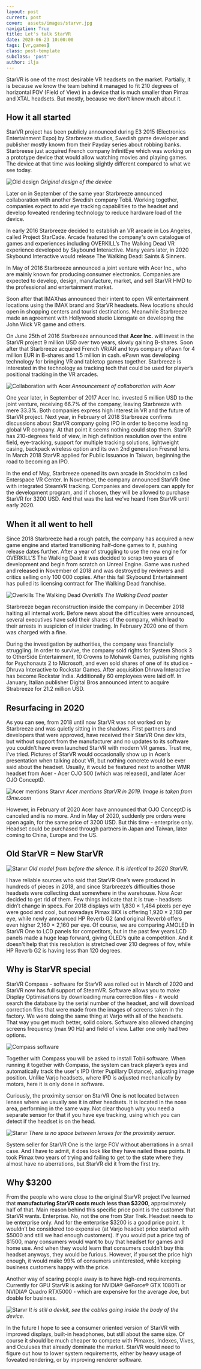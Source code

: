 ```yaml
---
layout: post
current: post
cover:  assets/images/starvr.jpg
navigation: True
title: Let's talk StarVR
date: 2020-06-23 10:00:00
tags: [vr,games]
class: post-template
subclass: 'post'
author: ilja
---
```


StarVR is one of the most desirable VR headsets on the market. Partially, it is because we know the team behind it managed to fit 210 degrees of horizontal FOV (Field of View) in a device that is much smaller than Pimax and XTAL headsets. But mostly, because we don’t know much about it.

## How it all started

StarVR project has been publicly announced during E3 2015 (Electronics Entertainment Expo) by Starbreeze studios, Swedish game developer and publisher mostly known from their Payday series about robbing banks. Starbreese just acquired French company InfinitEye which was working on a prototype device that would allow watching movies and playing games. The device at that time was looking slightly different compared to what we see today. 

![Old design](/assets/images/starvr_old.png)
*Original design of the device*

Later on in September of the same year Starbreeze announced collaboration with another Swedish company Tobii. Working together, companies expect to add eye tracking capabilities to the headset and develop foveated rendering technology to reduce hardware load of the device. 


In early 2016 Starbreeze decided to establish an VR arcade in Los Angeles, called Project StarCade. Arcade featured the company's own catalogue of games and experiences including OVERKILL’s The Walking Dead VR experience developed by Skybound Interactive. Many years later, in 2020 Skybound Interactive would release The Walking Dead: Saints & Sinners. 


In May of 2016 Starbreeze announced a joint venture with Acer Inc., who are mainly known for producing consumer electronics. Companies are expected to develop, design, manufacture, market, and sell StarVR HMD to the professional and entertainment market. 


Soon after that IMAXhas announced their intent to open VR entertainment locations using the IMAX brand and StarVR headsets. New locations should open in shopping centers and tourist destinations. Meanwhile Starbreeze made an agreement with Hollywood studio Lionsgate on developing the John Wick VR game and others.


On June 25th of 2016 Starbreeze announced that **Acer Inc.** will invest in the StarVR project 9 million USD over two years, slowly gaining B-shares. Soon after that Starbreeze acquired French VR/AR and toys company ePawn for 4 million EUR in B-shares and 1.5 million in cash. ePawn was developing technology for bringing VR and tabletop games together. Starbreeze is interested in the technology as tracking tech that could be used for player’s positional tracking in the VR arcades.

![Collaboration with Acer](/assets/images/starvr_acer.jpg)
*Announcement of collaboration with Acer*

One year later, in September of 2017 Acer Inc. invested 5 million USD to the joint venture, receiving 66.7% of the company, leaving Starbreeze with mere 33.3%. Both companies express high interest in VR and the future of StarVR project. 
Next year, in February of 2018 Starbreeze confirms discussions about StarVR company going IPO in order to become leading global VR company. At that point it seems nothing could stop them. StarVR has 210-degrees field of view, in high definition resolution over the entire field, eye-tracking, support for multiple tracking solutions, lightweight casing, backpack wireless option and its own 2nd generation Fresnel lens. In March 2018 StarVR applied for Public Issuance in Taiwan, beginning the road to becoming an IPO.


In the end of May, Starbreeze opened its own arcade in Stockholm called Enterspace VR Center. In November, the company announced StarVR One with integrated SteamVR tracking. Companies and developers can apply for the development program, and if chosen, they will be allowed to purchase StarVR for 3200 USD. And that was the last we’ve heard from StarVR until early 2020. 


## When it all went to hell


Since 2018 Starbreeze had a rough patch, the company has acquired a new game engine and started transitioning half-done games to it, pushing release dates further. After a year of struggling to use the new engine for OVERKILL’S The Walking Dead it was decided to scrap two years of development and begin from scratch on Unreal Engine. Game was rushed and released in November of 2018 and was destroyed by reviewers and critics selling only 100 000 copies. After this fail Skybound Entertainment has pulled its licensing contract for The Walking Dead franchise. 


![Overkills The Walking Dead](/assets/images/starvr_overkill.jpg)
*Overkills The Walking Dead poster*

Starbreeze began reconstruction inside the company in December 2018 halting all internal work. Before news about the difficulties were announced, several executives have sold their shares of the company, which lead to their arrests in suspicion of insider trading. In February 2020 one of them was charged with a fine. 


During the investigation by authorities, the company was financially struggling. In order to survive, the company sold rights for System Shock 3 to OtherSide Entertainment, 10 Crowns to Mohawk Games, publishing rights for Psychonauts 2 to Microsoft, and even sold shares of one of its studios -  Dhruva Interactive to Rockstar Games. After acquisition Dhruva Interactive  has become Rockstar India. Additionally 60 employees were laid off. In January, Italian publisher Digital Bros announced intent to acquire Strabreeze for 21.2 million USD. 


## Resurfacing in 2020


As you can see, from 2018 until now StarVR was not worked on by Starbreeze and was quietly sitting in the shadows. First partners and developers that were approved, have received their StarVR One dev kits, but without support from the manufacturer and no updates to its software you couldn’t have even launched StarVR with modern VR games. Trust me, I’ve tried. Pictures of StarVR would occasionally show up in Acer’s presentation when talking about VR, but nothing concrete would be ever said about the headset. Usually, it would be featured next to another WMR headset from Acer - Acer OJO 500 (which was released), and later Acer OJO ConceptD.

![Acer mentions Starvr](/assets/images/starvr_acer1.jpg)
*Acer mentions StarVR in 2019. Image is taken from t3me.com*

However, in February of 2020 Acer have announced that OJO ConceptD is canceled and is no more. And in May of 2020, suddenly pre orders were open again, for the same price of 3200 USD. But this time - enterprise only. Headset could be purchased through partners in Japan and Taiwan, later coming to China, Europe and the US. 


## Old StarVR = New StarVR

![Starvr](/assets/images/starvr_show4.png)
*Old model from before the silence. It is identical to 2020 StarVR.*

I have reliable sources who said that StarVR One’s were produced in hundreds of pieces in 2018, and since Starbreeze’s difficulties those headsets were collecting dust somewhere in the warehouse. Now Acer decided to get rid of them. Few things indicate that it is true - headsets didn’t change in specs. For 2018 displays with 1,830 × 1,464 pixels per eye were good and cool, but nowadays Pimax 8KX is offering 1,920 × 2,160 per eye, while newly announced HP Reverb G2 (and original Reverb) offers even higher 2,160 × 2,160 per eye. Of course, we are comparing AMOLED in StarVR One to LCD panels for competitors, but in the past few years LCD panels made a huge leap forward, giving OLED’s quite a competition. And it doesn't help that this resolution is stretched over 210 degrees of fov, while HP Reverb G2 is having less than 120 degrees. 


## Why is StarVR special


StarVR Compass - software for StarVR was rolled out in March of 2020 and StarVR now has full support of SteamVR. Software allows you to make Display Optimisations by downloading mura correction files - it would search the database by the serial number of the headset, and will download correction files that were made from the images of screens taken in the factory. We were doing the same thing at Varjo with all of the headsets. That way you get much better, solid colors. Software also allowed changing screens frequency (max 90 Hz) and field of view. Latter one only had two options.

![Compass software](/assets/images/starvr1.png)


Together with Compass you will be asked to install Tobii software. When running it together with Compass, the system can track player’s eyes and automatically track the user's IPD (Inter Pupillary Distance), adjusting image position. Unlike Varjo headsets, where IPD is adjusted mechanically by motors, here it is only done in software. 


Curiously, the proximity sensor on StarVR One is not located between lenses where we usually see it in other headsets. It is located in the nose area, performing in the same way. Not clear though why you need a separate sensor for that if you have eye tracking, using which you can detect if the headset is on the head. 

![Starvr](/assets/images/starvr_show6.png)
*There is no space between lenses for the proximity sensor.*

System seller for StarVR One is the large FOV without aberrations in a small case. And I have to admit, it does look like they have nailed these points. It took Pimax two years of trying and failing to get to the state where they almost have no aberrations, but StarVR did it from the first try. 


## Why $3200


From the people who were close to the original StarVR project I’ve learned that **manufacturing StarVR costs much less than $3200**, approximately half of that. Main reason behind this specific price point is the customer that StarVR wants. Enterprise. No, not the one from Star Trek. Headset needs to be enterprise only. And for the enterprise $3200 is a good price point. It wouldn’t be considered too expensive (at Varjo headset price started with $5000 and still we had enough customers). If you would put a price tag of $1500, many consumers would want to buy that headset for games and home use. And when they would learn that consumers couldn’t buy this headset anyways, they would be furious. However, if you set the price high enough, it would make 99% of consumers uninterested, while keeping business customers happy with the price. 


Another way of scaring people away is to have high-end requirements. Currently for GPU StarVR is asking for NVIDIA® GeForce® GTX 1080Ti or NVIDIA® Quadro RTX5000 - which are expensive for the average Joe, but doable for business. 

![Starvr](/assets/images/starvr_show3.png)
*It is still a devkit, see the cables going inside the body of the device.*

In the future I hope to see a consumer oriented version of StarVR with improved displays, built-in headphones, but still about the same size. Of course it should be much cheaper to compete with Pimaxes, Indexes, Vives, and Oculuses that already dominate the market. StarVR would need to figure out how to lower system requirements, either by heavy usage of foveated rendering, or by improving renderer software. 
